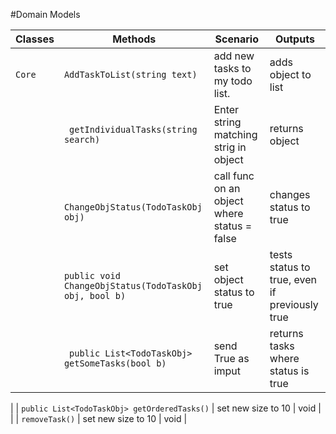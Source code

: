 #Domain Models




| Classes              | Methods                                                  | Scenario                                  | Outputs |
|----------------------|----------------------------------------------------------|-------------------------------------------|---------|
| `Core`			   | `AddTaskToList(string text)`                             | add new tasks to my todo list.            | adds object to list   |
|                      | ` getIndividualTasks(string search)`				      | Enter string matching strig in object     | returns object    |
|                      | ` ChangeObjStatus(TodoTaskObj obj)`                      | call func on an object where status = false  | changes status to true  |
|                      | `public void ChangeObjStatus(TodoTaskObj obj, bool b)`   | set object status to true                 | tests status to true, even if previously true    |
|                      | ` public List<TodoTaskObj> getSomeTasks(bool b)`         | send True as imput                        | returns tasks where status is true    |

|                      | `public List<TodoTaskObj> getOrderedTasks()`         | set new size to 10                        | void    |
|                      | `removeTask()`                       | set new size to 10                        | void    |